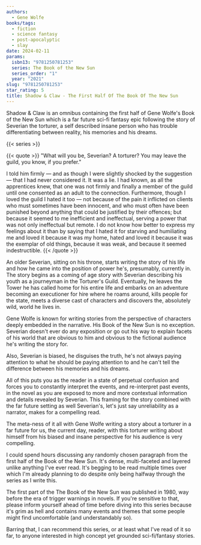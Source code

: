 ```yaml
---
authors:
  - Gene Wolfe
books/tags:
  - fiction
  - science fantasy
  - post-apocalyptic
  - slay
date: 2024-02-11
params:
  isbn13: "9781250781253"
  series: The Book of the New Sun
  series_order: "1"
  year: "2021"
slug: "9781250781253"
star_rating: 5
title: Shadow & Claw - The First Half Of The Book Of The New Sun
---
```


Shadow & Claw is an omnibus containing the first half of Gene Wolfe's Book of the New Sun which is a far future sci-fi fantasy epic following the story of Severian the torturer, a self described insane person who has trouble differentiating between reality, his memories and his dreams.

<!--more-->

{{< series >}}

{{< quote >}}
"What will you be, Severian? A torturer? You may leave the guild, you know, if you prefer."

I told him firmly — and as though I were slightly shocked by the suggestion — that I had never considered it. It was a lie. I had known, as all the apprentices knew, that one was not firmly and finally a member of the guild until one consented as an adult to the connection. Furthermore, though I loved the guild I hated it too — not because of the pain it inflicted on clients who must sometimes have been innocent, and who must often have been punished beyond anything that could be justified by their offences; but because it seemed to me inefficient and ineffectual, serving a power that was not only ineffectual but remote. I do not know how better to express my feelings about it than by saying that I hated it for starving and humiliating me and loved it because it was my home, hated and loved it because it was the exemplar of old things, because it was weak, and because it seemed indestructible.
{{< /quote >}}

An older Severian, sitting on his throne, starts writing the story of his life and how he came into the position of power he's, presumably, currently in. The story begins as a coming of age story with Severian describing his youth as a journeyman in the Torturer's Guild. Eventually, he leaves the Tower he has called home for his entire life and embarks on an adventure becoming an executioner for hire where he roams around, kills people for the state, meets a diverse cast of characters and discovers the, absolutely wild, world he lives in.

Gene Wolfe is known for writing stories from the perspective of characters deeply embedded in the narrative. His Book of the New Sun is no exception. Severian doesn't ever do any exposition or go out his way to explain facets of his world that are obvious to him and obvious to the fictional audience he's writing the story for.

Also, Severian is biased, he disguises the truth, he's not always paying attention to what he should be paying attention to and he can't tell the difference between his memories and his dreams.

All of this puts you as the reader in a state of perpetual confusion and forces you to constantly interpret the events, and re-interpret past events, in the novel as you are exposed to more and more contextual information and details revealed by Severian. This framing for the story combined with the far future setting as well Severian's, let's just say unreliability as a narrator, makes for a compelling read.

The meta-ness of it all with Gene Wolfe writing a story about a torturer in a far future for us, the current day, reader, with this torturer writing about himself from his biased and insane perspective for his audience is very compelling.

I could spend hours discussing any randomly chosen paragraph from the first half of the Book of the New Sun. It's dense, multi-faceted and layered unlike anything I've ever read. It's begging to be read multiple times over which I'm already planning to do despite only being halfway through the series as I write this.

The first part of the The Book of the New Sun was published in 1980, way before the era of trigger warnings in novels. If you're sensitive to that, please inform yourself ahead of time before diving into this series because it's grim as hell and contains many events and themes that some people might find uncomfortable (and understandably so).

Barring that, I can recommend this series, or at least what I've read of it so far, to anyone interested in high concept yet grounded sci-fi/fantasy stories.
